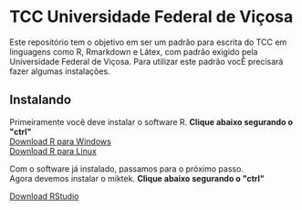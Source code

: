 # TCC Universidade Federal de Viçosa
<p>
Este repositório tem o objetivo em ser um padrão para escrita do TCC em
linguagens como R, Rmarkdown e Látex, com padrão exigido pela Universidade 
Federal de Viçosa. Para utilizar este padrão vocÊ precisará fazer algumas
instalações.
</p>

## Instalando
<p>
Primeiramente você deve instalar o software R. <strong>Clique abaixo segurando o "ctrl"</strong><br>
<a href="https://cran-r.c3sl.ufpr.br/">Download R para Windows</a><br>
<a href="https://cran-r.c3sl.ufpr.br/bin/linux/">Download R para Linux</a>
</p>




Com o software já instalado, passamos para o próximo passo.<br>
Agora devemos instalar o miktek. <strong>Clique abaixo segurando o "ctrl"</strong>




  <a href="https://rstudio.com/products/rstudio/download/#download">Download RStudio</a>
</p>
